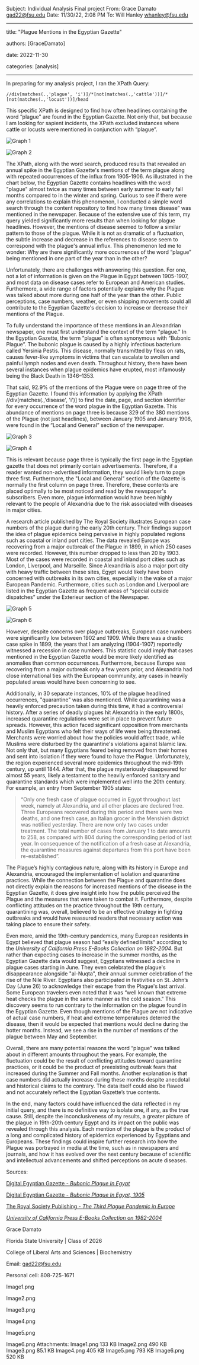 Subject:
Individual Analysis Final project
From:
Grace Damato <gad22@fsu.edu>
Date:
11/30/22, 2:08 PM
To:
Will Hanley <whanley@fsu.edu>

---

title: "Plague Mentions in the Egyptian Gazette"

authors: [GraceDamato]

date: 2022-11-30

categories: [analysis]

---

 

In preparing for my analysis project, I ran the XPath Query:

 

`//div[matches(.,'plague', 'i')]/*[not(matches(.,'cattle'))]/*[not(matches(.,'locust'))]/head`

 

This specific XPath is designed to find how often headlines containing the word “plague" are found in the Egyptian Gazette. Not only that, but because I am looking for sapient incidents, the XPath excluded instances where cattle or locusts were mentioned in conjunction with “plague”.

 

![Graph 1](Image1.png)

![Graph 2](Image2.png)

 

The XPath, along with the word search, produced results that revealed an annual spike in the Egyptian Gazette's mentions of the term plague along with repeated occurrences of the influx from 1905-1906. As illustrated in the chart below, the Egyptian Gazette contains headlines with the word "plague" almost twice as many times between early summer to early fall months compared to in the winter and spring. Curious to see if there were any correlations to explain this phenomenon, I conducted a simple word search through the content repository to find how many times disease” was mentioned in the newspaper. Because of the extensive use of this term, my query yielded significantly more results than when looking for plague headlines. However, the mentions of disease seemed to follow a similar pattern to those of the plague. While it is not as dramatic of a fluctuation, the subtle increase and decrease in the references to disease seem to correspond with the plague's annual influx. This phenomenon led me to wonder: Why are there significantly more occurrences of the word “plague” being mentioned in one part of the year than in the other?

Unfortunately, there are challenges with answering this question. For one, not a lot of information is given on the Plague in Egypt between 1905-1907, and most data on disease cases refer to European and American studies. Furthermore, a wide range of factors potentially explains why the Plague was talked about more during one half of the year than the other. Public perceptions, case numbers, weather, or even shipping movements could all contribute to the Egyptian Gazette's decision to increase or decrease their mentions of the Plague.

To fully understand the importance of these mentions in an Alexandrian newspaper, one must first understand the context of the term "plague." In the Egyptian Gazette, the term “plague” is often synonymous with “Bubonic Plague”. The bubonic plague is caused by a highly infectious bacterium called Yersinia Pestis. This disease, normally transmitted by fleas on rats, causes fever-like symptoms in victims that can escalate to swollen and painful lymph nodes and even death. Throughout history, there have been several instances when plague epidemics have erupted, most infamously being the Black Death in 1346–1353.

 

That said, 92.9% of the mentions of the Plague were on page three of the Egyptian Gazette. I found this information by applying the XPath //div[matches(.,'disease', 'i')] to find the date, page, and section identifier for every occurrence of the word plague in the Egyptian Gazette. This abundance of mentions on page three is because 329 of the 380 mentions of the Plague (not just headlines), between January 1905 and January 1908, were found in the “Local and General” section of the newspaper.

 

![Graph 3](Image3.png)

![Graph 4](Image4.png)

 

This is relevant because page three is typically the first page in the Egyptian gazette that does not primarily contain advertisements. Therefore, if a reader wanted non-advertised information, they would likely turn to page three first. Furthermore, the "Local and General" section of the Gazette is normally the first column on page three. Therefore, these contents are placed optimally to be most noticed and read by the newspaper's subscribers. Even more, plague information would have been highly relevant to the people of Alexandria due to the risk associated with diseases in major cities.

 

A research article published by The Royal Society illustrates European case numbers of the plague during the early 20th century. Their findings support the idea of plague epidemics being pervasive in highly populated regions such as coastal or inland port cities. The data revealed Europe was recovering from a major outbreak of the Plague in 1899, in which 250 cases were recorded. However, this number dropped to less than 20 by 1903. Most of the cases were recorded in coastal and inland port cities such as London, Liverpool, and Marseille. Since Alexandria is also a major port city with heavy traffic between these sites, Egypt would likely have been concerned with outbreaks in its own cities, especially in the wake of a major European Pandemic. Furthermore, cities such as London and Liverpool are listed in the Egyptian Gazette as frequent areas of “special outside dispatches” under the Exterieur section of the Newspaper.

![Graph 5](Image5.png)

![Graph 6](Image6.png)

 

However, despite concerns over plague outbreaks, European case numbers were significantly low between 1902 and 1909. While there was a drastic case spike in 1899, the years that I am analyzing (1904-1907) reportedly witnessed a recession in case numbers. This statistic could imply that cases mentioned in the Egyptian Gazette would be more likely identified as anomalies than common occurrences. Furthermore, because Europe was recovering from a major outbreak only a few years prior, and Alexandria had close international ties with the European community, any cases in heavily populated areas would have been concerning to see.

 

Additionally, in 30 separate instances, 10% of the plague headlined occurrences, "quarantine" was also mentioned. While quarantining was a heavily enforced precaution taken during this time, it had a controversial history. After a series of deadly plagues hit Alexandria in the early 1800s, increased quarantine regulations were set in place to prevent future spreads. However, this action faced significant opposition from merchants and Muslim Egyptians who felt their ways of life were being threatened. Merchants were worried about how the policies would affect trade, while Muslims were disturbed by the quarantine's violations against Islamic law. Not only that, but many Egyptians feared being removed from their homes and sent into isolation if they were found to have the Plague. Unfortunately, the region experienced several more epidemics throughout the mid-19th century, up until 1844. After that, the plague mysteriously disappeared for almost 55 years, likely a testament to the heavily enforced sanitary and quarantine standards which were implemented well into the 20th century. For example, an entry from September 1905 states:

>“Only one fresh case of plague occurred in Egypt throughout last week, namely at Alexandria, and all other places are declared free. Three Europeans recovered during this period and there were two deaths, and one fresh case, an Italian grocer in the Menshieh district was notified yesterday. There are now only two cases under treatment. The total number of cases from January 1 to date amounts to 258, as compared with 804 during the corresponding period of last year. In consequence of the notification of a fresh case at Alexandria, the quarantine measures against departures from this port have been re-established”.

The Plague’s highly contagious nature, along with its history in Europe and Alexandria, encouraged the implementation of isolation and quarantine practices. While the connection between the Plague and quarantine does not directly explain the reasons for increased mentions of the disease in the Egyptian Gazette, it does give insight into how the public perceived the Plague and the measures that were taken to combat it. Furthermore, despite conflicting attitudes on the practice throughout the 19th century, quarantining was, overall, believed to be an effective strategy in fighting outbreaks and would have reassured readers that necessary action was taking place to ensure their safety.

 

Even more, amid the 19th-century pandemics, many European residents in Egypt believed that plague season had “easily defined limits” according to the _University of California Press E-Books Collection on 1982-2004_. But rather than expecting cases to increase in the summer months, as the Egyptian Gazette data would suggest, Egyptians witnessed a decline in plague cases starting in June. They even celebrated the plague's disappearance alongside "al-Nuqta", their annual summer celebration of the rise of the Nile River. Egyptians also participated in festivities on St. John’s Day (June 26) to acknowledge their escape from the Plague's last arrival. Some European travelers even noted that it was “well known that extreme heat checks the plague in the same manner as the cold season." This discovery seems to run contrary to the information on the plague found in the Egyptian Gazette. Even though mentions of the Plague are not indicative of actual case numbers, if heat and extreme temperatures deterred the disease, then it would be expected that mentions would decline during the hotter months. Instead, we see a rise in the number of mentions of the plague between May and September.

Overall, there are many potential reasons the word “plague” was talked about in different amounts throughout the years. For example, the fluctuation could be the result of conflicting attitudes toward quarantine practices, or it could be the product of preexisting outbreak fears that increased during the Summer and Fall months. Another explanation is that case numbers did actually increase during these months despite anecdotal and historical claims to the contrary. The data itself could also be flawed and not accurately reflect the Egyptian Gazette’s true contents.

In the end, many factors could have influenced the data reflected in my initial query, and there is no definitive way to isolate one, if any, as the true cause. Still, despite the inconclusiveness of my results, a greater picture of the plague in 19th-20th century Egypt and its impact on the public was revealed through this analysis. Each mention of the plague is the product of a long and complicated history of epidemics experienced by Egyptians and Europeans. These findings could inspire further research into how the Plague was portrayed in media at the time, such as in newspapers and journals, and how it has evolved over the next century because of scientific and intellectual advancements and shifted perceptions on acute diseases.

Sources:

 

[Digital Egyptian Gazette - _Bubonic Plague In Egypt_](https://dig-eg-gaz.github.io/post/2016-11-06-cyr-bubonic-plague/)

 

[Digital Egyptian Gazette - _Bubonic Plague In Egypt, 1905_](https://dig-eg-gaz.github.io/post/16-analysis-cyr/)

 

[The Royal Society Publishing - _The Third Plague Pandemic in Europe_](https://royalsocietypublishing.org/doi/10.1098/rspb.2018.2429)

 

[_University of California Press E-Books Collection on 1982-2004_](https://publishing.cdlib.org/ucpressebooks/view?docId=ft5t1nb3mq&chunk.id=d0e1179&toc.depth=1&toc.id=d0e1179&brand=ucpress)

 

 

Grace Damato

Florida State University | Class of 2026

College of Liberal Arts and Sciences | Biochemistry

Email: gad22@fsu.edu

Personal cell: 808-725-1671

 

Image1.png

Image2.png

Image3.png

Image4.png

Image5.png

Image6.png
Attachments:
Image1.png	133 KB
Image2.png	490 KB
Image3.png	85.1 KB
Image4.png	405 KB
Image5.png	793 KB
Image6.png	520 KB